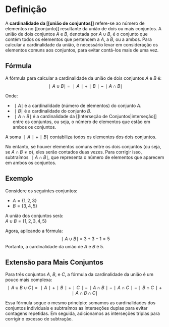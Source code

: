 # Definição
A **cardinalidade da [[união de conjuntos]]** refere-se ao número de elementos no [[conjunto]] resultante da união de dois ou mais conjuntos. A união de dois conjuntos $A$ e $B$, denotada por $A∪B$, é o conjunto que contém todos os elementos que pertencem a $A$, a $B$, ou a ambos. Para calcular a cardinalidade da união, é necessário levar em consideração os elementos comuns aos conjuntos, para evitar contá-los mais de uma vez.
## Fórmula

A fórmula para calcular a cardinalidade da união de dois conjuntos $A$ e $B$ é:
$$ ∣A∪B∣\ =\ ∣A∣+∣B∣−∣A∩B∣ $$

Onde:
- $∣A∣$ é a cardinalidade (número de elementos) do conjunto $A$.
- $∣B∣$ é a cardinalidade do conjunto $B$.
- $∣A∩B∣$ é a cardinalidade da [[Interseção de Conjuntos|interseção]] entre os conjuntos, ou seja, o número de elementos que estão em ambos os conjuntos.

A soma $∣A∣+∣B∣$ contabiliza todos os elementos dos dois conjuntos.

No entanto, se houver elementos comuns entre os dois conjuntos (ou seja, se $A ∩ B \ne ∅$), eles serão contados duas vezes. Para corrigir isso, subtraímos $∣A∩B∣$, que representa o número de elementos que aparecem em ambos os conjuntos.
## Exemplo
Considere os seguintes conjuntos:
- $A=\{1,2,3\}$
- $B=\{3,4,5\}$

A união dos conjuntos será:  
$A∪B=\{1,2,3,4,5\}$

Agora, aplicando a fórmula:
$$ ∣ A ∪ B ∣\ =\ 3 + 3 − 1 = 5 $$
Portanto, a cardinalidade da união de $A$ e $B$ é 5.
## Extensão para Mais Conjuntos
Para três conjuntos $A$, $B$, e $C$, a fórmula da cardinalidade da união é um pouco mais complexa:
$$ ∣A∪B∪C∣\ =\ ∣A∣+∣B∣+∣C∣−∣A∩B∣−∣A∩C∣−∣B∩C∣+∣A∩B∩C∣ $$

Essa fórmula segue o mesmo princípio: somamos as cardinalidades dos conjuntos individuais e subtraímos as interseções duplas para evitar contagens repetidas. Em seguida, adicionamos as interseções triplas para corrigir o excesso de subtração.